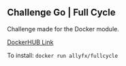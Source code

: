 ## Challenge Go | Full Cycle
Challenge made for the Docker module.

[DockerHUB Link](https://hub.docker.com/r/allyfx/fullcycle)

To install:
`docker run allyfx/fullcycle`
